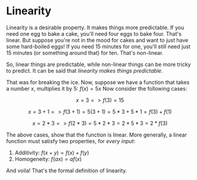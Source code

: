 # Linearity
Linearity is a desirable property. It makes things more predictable. If you need one egg to bake a cake, you'll need four eggs to bake four. That's linear. But suppose you're not in the mood for cakes and want to just have some hard-boiled eggs! If you need 15 minutes for one, you'll still need just 15 minutes (or something around that) for ten. That's non-linear.

So, linear things are predictable, while non-linear things can be more tricky to predict. It can be said that _linearity makes things predictable_. 

That was for breaking the ice. Now, suppose we have a function that takes a number _x_, multiplies it by 5: $f(x)=5x$ Now consider the following cases:
```math
x=3 => f(3) = 15
```
```math
x=3+1 => f(3+1) = 5(3+1) = 5*3 + 5*1 = f(3) + f(1)
```
```math
x = 2 * 3 => f(2*3) = 5*2*3 = 2*5*3 = 2*f(3)
```

The above cases, show that the function is linear. More generally, a linear function must satisfy two properties, for _every input_:
1. Additivity: $f(x + y) = f(x) + f(y)$
2. Homogeneity: $f(ax) = af(x)$

And voila! That's the formal definition of linearity.
